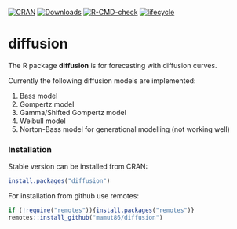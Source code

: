 [![CRAN](http://www.r-pkg.org/badges/version/diffusion)](https://cran.r-project.org/package=diffusion)
[![Downloads](http://cranlogs.r-pkg.org/badges/diffusion?color=brightgreen)](http://www.r-pkg.org/pkg/diffusion)
[![R-CMD-check](https://github.com/mamut86/diffusion/actions/workflows/test.yml/badge.svg)](https://github.com/mamut86/diffusion/actions/workflows/test.yml)
[![lifecycle](https://img.shields.io/badge/lifecycle-maturing-blue.svg)](https://www.tidyverse.org/lifecycle/#maturing)

# diffusion
The R package __diffusion__ is for forecasting with diffusion curves.

Currently the following diffusion models are implemented:

1. Bass model
2. Gompertz model
3. Gamma/Shifted Gompertz model
4. Weibull model
5. Norton-Bass model for generational modelling (not working well)


### Installation
Stable version can be installed from CRAN:
```r
install.packages("diffusion")
```

For installation from github use remotes:
```r
if (!require("remotes")){install.packages("remotes")}
remotes::install_github("mamut86/diffusion")
```
